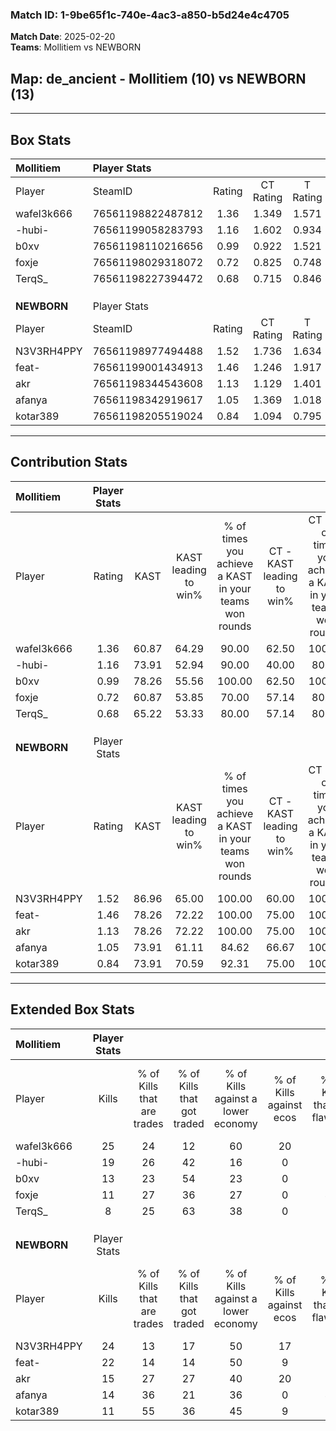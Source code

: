 ### Match ID: 1-9be65f1c-740e-4ac3-a850-b5d24e4c4705  
**Match Date**: 2025-02-20  
**Teams**: Mollitiem vs NEWBORN  

## **Map**: de_ancient - Mollitiem (10) vs NEWBORN (13)  
---  

## Box Stats  

| **Mollitiem** | Player Stats      |        |           |          |       |       |       |         |        |      |     |
| :- | :- | :-: | :-: | :-: | :-: | :-: | :-: | :-: | :-: | :-: | :-: |
| Player        | SteamID           | Rating | CT Rating | T Rating | KAST  |  ADR  | Kills | Assists | Deaths | K/D  | HS% |
| wafel3k666    | 76561198822487812 |  1.36  |   1.349   |  1.571   | 60.87 | 98.7  |  25   |    3    |   18   | 1.39 | 60  |
| -hubi-        | 76561199058283793 |  1.16  |   1.602   |  0.934   | 73.91 | 86.3  |  19   |    2    |   19   | 1.00 | 68  |
| b0xv          | 76561198110216656 |  0.99  |   0.922   |  1.521   | 78.26 | 85.6  |  13   |    9    |   19   | 0.68 | 53  |
| foxje         | 76561198029318072 |  0.72  |   0.825   |  0.748   | 60.87 | 55.7  |  11   |    3    |   17   | 0.65 | 36  |
| TerqS_        | 76561198227394472 |  0.68  |   0.715   |  0.846   | 65.22 | 58.3  |   8   |    5    |   16   | 0.50 | 75  |
|               |                   |        |           |          |       |       |       |         |        |      |     |
|               |                   |        |           |          |       |       |       |         |        |      |     |
|               |                   |        |           |          |       |       |       |         |        |      |     |
| **NEWBORN**   | Player Stats      |        |           |          |       |       |       |         |        |      |     |
| Player        | SteamID           | Rating | CT Rating | T Rating | KAST  |  ADR  | Kills | Assists | Deaths | K/D  | HS% |
| N3V3RH4PPY    | 76561198977494488 |  1.52  |   1.736   |  1.634   | 86.96 | 102.5 |  24   |    8    |   19   | 1.26 | 41  |
| feat-         | 76561199001434913 |  1.46  |   1.246   |  1.917   | 78.26 | 89.3  |  22   |    3    |   13   | 1.69 | 50  |
| akr           | 76561198344543608 |  1.13  |   1.129   |  1.401   | 78.26 | 71.1  |  15   |    7    |   14   | 1.07 | 46  |
| afanya        | 76561198342919617 |  1.05  |   1.369   |  1.018   | 73.91 | 78.3  |  14   |    9    |   16   | 0.88 | 50  |
| kotar389      | 76561198205519024 |  0.84  |   1.094   |  0.795   | 73.91 | 61.0  |  11   |    6    |   17   | 0.65 | 81  |
---  

## Contribution Stats  

| **Mollitiem** | Player Stats |       |                      |                                                        |                           |                                                             |                          |                                                            |
| :- | :-: | :-: | :-: | :-: | :-: | :-: | :-: | :-: |
| Player        |    Rating    | KAST  | KAST leading to win% | % of times you achieve a KAST in your teams won rounds | CT - KAST leading to win% | CT - % of times you achieve a KAST in your teams won rounds | T - KAST leading to win% | T - % of times you achieve a KAST in your teams won rounds |
| wafel3k666    |     1.36     | 60.87 |        64.29         |                         90.00                          |           62.50           |                           100.00                            |          66.67           |                           80.00                            |
| -hubi-        |     1.16     | 73.91 |        52.94         |                         90.00                          |           40.00           |                            80.00                            |          71.43           |                           100.00                           |
| b0xv          |     0.99     | 78.26 |        55.56         |                         100.00                         |           62.50           |                           100.00                            |          50.00           |                           100.00                           |
| foxje         |     0.72     | 60.87 |        53.85         |                         70.00                          |           57.14           |                            80.00                            |          50.00           |                           60.00                            |
| TerqS_        |     0.68     | 65.22 |        53.33         |                         80.00                          |           57.14           |                            80.00                            |          50.00           |                           80.00                            |
|               |              |       |                      |                                                        |                           |                                                             |                          |                                                            |
|               |              |       |                      |                                                        |                           |                                                             |                          |                                                            |
|               |              |       |                      |                                                        |                           |                                                             |                          |                                                            |
| **NEWBORN**   | Player Stats |       |                      |                                                        |                           |                                                             |                          |                                                            |
| Player        |    Rating    | KAST  | KAST leading to win% | % of times you achieve a KAST in your teams won rounds | CT - KAST leading to win% | CT - % of times you achieve a KAST in your teams won rounds | T - KAST leading to win% | T - % of times you achieve a KAST in your teams won rounds |
| N3V3RH4PPY    |     1.52     | 86.96 |        65.00         |                         100.00                         |           60.00           |                           100.00                            |          70.00           |                           100.00                           |
| feat-         |     1.46     | 78.26 |        72.22         |                         100.00                         |           75.00           |                           100.00                            |          70.00           |                           100.00                           |
| akr           |     1.13     | 78.26 |        72.22         |                         100.00                         |           75.00           |                           100.00                            |          70.00           |                           100.00                           |
| afanya        |     1.05     | 73.91 |        61.11         |                         84.62                          |           66.67           |                           100.00                            |          55.56           |                           71.43                            |
| kotar389      |     0.84     | 73.91 |        70.59         |                         92.31                          |           75.00           |                           100.00                            |          66.67           |                           85.71                            |
---  

## Extended Box Stats  

| **Mollitiem** | Player Stats |                            |                            |                                    |                         |                              |                                 |        |                             |                                     |                          |                               |                            |
| :- | :-: | :-: | :-: | :-: | :-: | :-: | :-: | :-: | :-: | :-: | :-: | :-: | :-: |
| Player        |    Kills     | % of Kills that are trades | % of Kills that got traded | % of Kills against a lower economy | % of Kills against ecos | % of Kills that are flawless | % of Kills that are close duels | Deaths | % of Deaths that get traded | % of Deaths against a lower economy | % of Deaths against ecos | % of Deaths that are flawless | % of Deaths that are close |
| wafel3k666    |      25      |             24             |             12             |                 60                 |           20            |              64              |                0                |   18   |             22              |                 28                  |            0             |              72               |             6              |
| -hubi-        |      19      |             26             |             42             |                 16                 |            0            |              58              |               11                |   19   |             11              |                 32                  |            0             |              79               |             16             |
| b0xv          |      13      |             23             |             54             |                 23                 |            0            |              69              |                8                |   19   |             37              |                 32                  |            5             |              68               |             11             |
| foxje         |      11      |             27             |             36             |                 27                 |            0            |              45              |               18                |   17   |             24              |                 24                  |            0             |              71               |             6              |
| TerqS_        |      8       |             25             |             63             |                 38                 |            0            |              63              |               25                |   16   |              6              |                 31                  |            0             |              56               |             0              |
|               |              |                            |                            |                                    |                         |                              |                                 |        |                             |                                     |                          |                               |                            |
|               |              |                            |                            |                                    |                         |                              |                                 |        |                             |                                     |                          |                               |                            |
|               |              |                            |                            |                                    |                         |                              |                                 |        |                             |                                     |                          |                               |                            |
| **NEWBORN**   | Player Stats |                            |                            |                                    |                         |                              |                                 |        |                             |                                     |                          |                               |                            |
| Player        |    Kills     | % of Kills that are trades | % of Kills that got traded | % of Kills against a lower economy | % of Kills against ecos | % of Kills that are flawless | % of Kills that are close duels | Deaths | % of Deaths that get traded | % of Deaths against a lower economy | % of Deaths against ecos | % of Deaths that are flawless | % of Deaths that are close |
| N3V3RH4PPY    |      24      |             13             |             17             |                 50                 |           17            |              75              |                8                |   19   |             37              |                 42                  |            11            |              68               |             11             |
| feat-         |      22      |             14             |             14             |                 50                 |            9            |              77              |                0                |   13   |             46              |                 46                  |            0             |              62               |             8              |
| akr           |      15      |             27             |             27             |                 40                 |           20            |              60              |               20                |   14   |             43              |                 36                  |            0             |              50               |             7              |
| afanya        |      14      |             36             |             21             |                 36                 |            0            |              43              |               14                |   16   |             25              |                 50                  |            6             |              50               |             6              |
| kotar389      |      11      |             55             |             36             |                 45                 |            9            |              73              |                0                |   17   |             24              |                 47                  |            6             |              41               |             12             |
